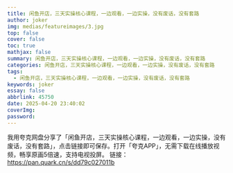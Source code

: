 ```yaml
---
title: 闲鱼开店，三天实操核心课程，一边观看，一边实操，没有废话，没有套路
author: joker
img: medias/featureimages/3.jpg
top: false
cover: false
toc: true
mathjax: false
summary: 闲鱼开店，三天实操核心课程，一边观看，一边实操，没有废话，没有套路
categories: 闲鱼开店，三天实操核心课程，一边观看，一边实操，没有废话，没有套路
tags:
  - 闲鱼开店，三天实操核心课程，一边观看，一边实操，没有废话，没有套路
keywords: joker
essay: false
abbrlink: 45750
date: 2025-04-20 23:40:02
coverImg:
password:
---
```


我用夸克网盘分享了「闲鱼开店，三天实操核心课程，一边观看，一边实操，没有废话，没有套路」，点击链接即可保存。打开「夸克APP」，无需下载在线播放视频，畅享原画5倍速，支持电视投屏。
链接：https://pan.quark.cn/s/dd79c027011b
